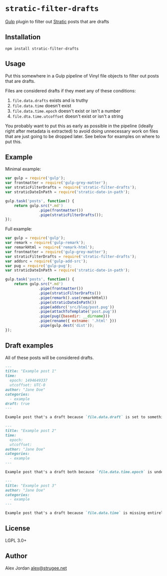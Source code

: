 # `stratic-filter-drafts`

[Gulp][1] plugin to filter out [Stratic][2] posts that are drafts

## Installation

    npm install stratic-filter-drafts

## Usage

Put this somewhere in a Gulp pipeline of Vinyl file objects to filter out posts that are drafts.

Files are considered drafts if they meet any of these conditions:

1. `file.data.drafts` exists and is truthy
2. `file.data.time` doesn't exist
3. `file.data.time.epoch` doesn't exist or isn't a number
4. `file.dta.time.utcoffset` doesn't exist or isn't a string

You probably want to put this as early as possible in the pipeline (ideally right after metadata is extracted) to avoid doing unnecessary work on files that are just going to be dropped later. See below for examples on where to put this.

## Example

Minimal example:

```js
var gulp = require('gulp');
var frontmatter = require('gulp-grey-matter');
var straticFilterDrafts = require('stratic-filter-drafts');
var straticDateInPath = require('stratic-date-in-path');

gulp.task('posts', function() {
	return gulp.src(*.md')
	           .pipe(frontmatter())
	           .pipe(straticFilterDrafts());
});
```

Full example:

```js
var gulp = require('gulp');
var remark = require('gulp-remark');
var remarkHtml = require('remark-html');
var frontmatter = require('gulp-grey-matter');
var straticFilterDrafts = require('stratic-filter-drafts');
var addsrc = require('gulp-add-src');
var pug = require('gulp-pug');
var straticDateInPath = require('stratic-date-in-path');

gulp.task('posts', function() {
	return gulp.src(*.md')
	           .pipe(frontmatter())
	           .pipe(straticFilterDrafts())
	           .pipe(remark().use(remarkHtml))
	           .pipe(straticDateInPath())
	           .pipe(addsrc('src/blog/post.pug'))
	           .pipe(attachToTemplate('post.pug'))
	           .pipe(pug({basedir: __dirname}))
	           .pipe(rename({ extname: '.html' }))
	           .pipe(gulp.dest('dist'));
});
```

## Draft examples

All of these posts will be considered drafts.

```md
---
title: "Example post 1"
time:
  epoch: 1494649337
  utcoffset: UTC-0
author: "Jane Doe"
categories:
  - example
draft: true
---

Example post that's a draft because `file.data.draft` is set to something truthy (`true`).
```

```md
---
title: "Example post 2"
time:
  epoch:
  utcoffset:
author: "Jane Doe"
categories:
  - example
---

Example post that's a draft both because `file.data.time.epoch` is undefined and because `file.data.time.utcoffset` is undefined.
```

```md
---
title: "Example post 3"
author: "Jane Doe"
categories:
  - example
---

Example post that's a draft because `file.data.time` is missing entirely.
```

## License

LGPL 3.0+

## Author

Alex Jordan <alex@strugee.net>

 [1]: http://gulpjs.com/
 [2]: https://github.com/strugee/generator-stratic
